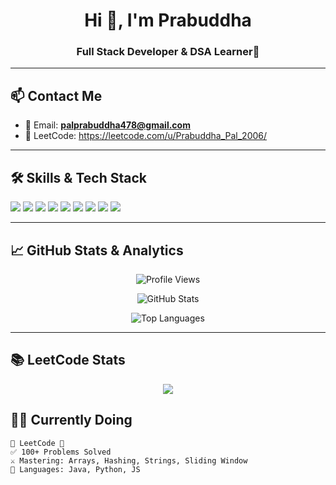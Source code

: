 <h1 align="center">Hi 👋, I'm Prabuddha</h1>
<h3 align="center">Full Stack Developer & DSA Learner🚀</h3>

---

## 📫 Contact Me

- 💌 Email: **palprabuddha478@gmail.com**
- 🧠 LeetCode: https://leetcode.com/u/Prabuddha_Pal_2006/

---

## 🛠️ Skills & Tech Stack


<p align="left">
  <!-- Languages -->
  <img src="https://img.shields.io/badge/Java-007396?style=for-the-badge&logo=java&logoColor=white" />
  <img src="https://img.shields.io/badge/Java_Swing-008080?style=for-the-badge&logo=java&logoColor=white" />
  <img src="https://img.shields.io/badge/Python-3776AB?style=for-the-badge&logo=python&logoColor=white" />
  <img src="https://img.shields.io/badge/JavaScript-F7DF1E?style=for-the-badge&logo=javascript&logoColor=black" />
  <img src="https://img.shields.io/badge/HTML5-E34F26?style=for-the-badge&logo=html5&logoColor=white" />
  <img src="https://img.shields.io/badge/CSS3-1572B6?style=for-the-badge&logo=css3&logoColor=white" />

  <!-- Frameworks & UI -->
  <img src="https://img.shields.io/badge/Tailwind_CSS-06B6D4?style=for-the-badge&logo=tailwind-css&logoColor=white" />

  <!-- Hosting & Deployment -->
  <img src="https://img.shields.io/badge/Vercel-000000?style=for-the-badge&logo=vercel&logoColor=white" />

  <!-- Version Control -->
  <img src="https://img.shields.io/badge/GitHub-181717?style=for-the-badge&logo=github&logoColor=white" />

  <!-- IDE -->
 
</p>

---

## 📈 GitHub Stats & Analytics

<p align="center">
  <img src="https://komarev.com/ghpvc/?username=prabuddha34l&label=Profile%20views&color=0e75b6&style=flat" alt="Profile Views"/>
</p>


<p align="center">
  <img src="https://github-readme-stats.vercel.app/api?username=prabuddha34&show_icons=true&theme=tokyonight&hide_border=true" alt="GitHub Stats"/>
</p>

<p align="center">
  <img src="https://github-readme-stats.vercel.app/api/top-langs/?username=prabuddha34&layout=compact&theme=tokyonight&hide_border=true" alt="Top Languages"/>
</p>

---

## 📚 LeetCode  Stats

<p align="center">
  <img src="https://leetcard.jacoblin.cool/Prabuddha_Pal_2006?theme=dark&font=Baloo+Bhai&ext=activity" />
</p>

## 👨‍💻 Currently Doing

```text
🔸 LeetCode 🔸
✅ 100+ Problems Solved  
⚔️ Mastering: Arrays, Hashing, Strings, Sliding Window  
🏹 Languages: Java, Python, JS  
